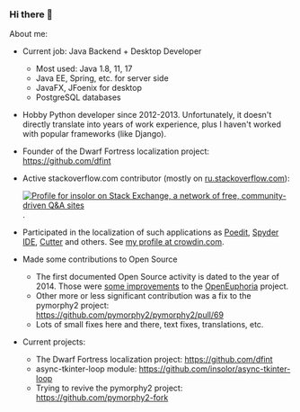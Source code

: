 ### Hi there 👋

About me:

- Current job: Java Backend + Desktop Developer
  - Most used: Java 1.8, 11, 17
  - Java EE, Spring, etc. for server side
  - JavaFX, JFoenix for desktop
  - PostgreSQL databases
  
- Hobby Python developer since 2012-2013. Unfortunately, it doesn't directly translate into years of work experience, plus I haven't worked with popular frameworks (like Django).

- Founder of the Dwarf Fortress localization project: https://github.com/dfint

- Active stackoverflow.com contributor (mostly on [ru.stackoverflow.com][1]):

    [![Profile for insolor on Stack Exchange, a network of free, community-driven Q&amp;A sites][2]][3].
    
- Participated in the localization of such applications as [Poedit][4], [Spyder IDE][5], [Cutter][6] and others. See [my profile at crowdin.com][7].

- Made some contributions to Open Source
  - The first documented Open Source activity is dated to the year of 2014. Those were [some improvements][8] to the [OpenEuphoria][9] project.
  - Other more or less significant contribution was a fix to the pymorphy2 project: https://github.com/pymorphy2/pymorphy2/pull/69
  - Lots of small fixes here and there, text fixes, translations, etc.
  
- Current projects:
  - The Dwarf Fortress localization project: https://github.com/dfint
  - async-tkinter-loop module: https://github.com/insolor/async-tkinter-loop
  - Trying to revive the pymorphy2 project: https://github.com/pymorphy2-fork
<!--
- I'm also a language/language-learning enthusiast:
  - Bilingual person: Russian and Ukrainian
  - constantly learning English since school days (current level is somewhere between B1 and B2)
  - I understand speaking and writing in Belarusian (since it is very similar to Ukrainian and Russian)
  - I know a little bit of Polish from Duolingo and some other resources, up to the level of partial understanding of pop compositions in Polish (such artists as Daria Zawiałow, Mela Koteluk, The Dumplings, Sarsa, Sylwia Grzeszczak and others). The common vocabulary with the Ukrainian language and the knowledge of the logic of the sound differences between Polish and Ukrainian help a lot.
  - Now I'm struggling with Chinese. I don't know how far it will go.
  - I also know some Spanish, but very little.
-->
  [1]: https://ru.stackoverflow.com/users/1365
  [2]: https://stackexchange.com/users/flair/6028457.png?theme=dark
  [3]: https://stackexchange.com/users/6028457/insolor
  [4]: https://poedit.net
  [5]: https://www.spyder-ide.org
  [6]: https://cutter.re
  [7]: https://crowdin.com/profile/insolor
  [8]: https://github.com/OpenEuphoria/euphoria/commits?author=insolor
  [9]: https://github.com/OpenEuphoria
